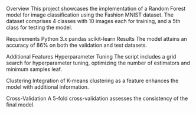 Overview
This project showcases the implementation of a Random Forest model for image classification using the Fashion MNIST dataset. The dataset comprises 4 classes with 10 images each for training, and a 5th class for testing the model.

Requirements
Python 3.x
pandas
scikit-learn
Results
The model attains an accuracy of 86% on both the validation and test datasets.

Additional Features
Hyperparameter Tuning
The script includes a grid search for hyperparameter tuning, optimizing the number of estimators and minimum samples leaf.

Clustering
Integration of K-means clustering as a feature enhances the model with additional information.

Cross-Validation
A 5-fold cross-validation assesses the consistency of the final model.
